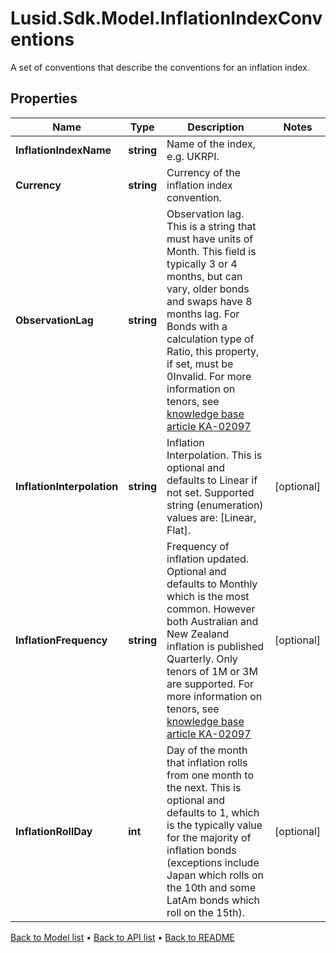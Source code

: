 # Lusid.Sdk.Model.InflationIndexConventions
A set of conventions that describe the conventions for an inflation index.

## Properties

Name | Type | Description | Notes
------------ | ------------- | ------------- | -------------
**InflationIndexName** | **string** | Name of the index, e.g. UKRPI. | 
**Currency** | **string** | Currency of the inflation index convention. | 
**ObservationLag** | **string** | Observation lag. This is a string that must have units of Month. This field is typically 3 or 4 months, but can vary, older bonds and swaps have 8 months lag. For Bonds with a calculation type of Ratio, this property, if set, must be 0Invalid.  For more information on tenors, see [knowledge base article KA-02097](https://support.lusid.com/knowledgebase/article/KA-02097) | 
**InflationInterpolation** | **string** | Inflation Interpolation. This is optional and defaults to Linear if not set.  Supported string (enumeration) values are: [Linear, Flat]. | [optional] 
**InflationFrequency** | **string** | Frequency of inflation updated. Optional and defaults to Monthly which is the most common. However both Australian and New Zealand inflation is published Quarterly. Only tenors of 1M or 3M are supported.  For more information on tenors, see [knowledge base article KA-02097](https://support.lusid.com/knowledgebase/article/KA-02097) | [optional] 
**InflationRollDay** | **int** | Day of the month that inflation rolls from one month to the next. This is optional and defaults to 1, which is the typically value for the majority of inflation bonds (exceptions include Japan which rolls on the 10th and some LatAm bonds which roll on the 15th). | [optional] 

[Back to Model list](../README.md#documentation-for-models) &#8226; [Back to API list](../README.md#documentation-for-api-endpoints) &#8226; [Back to README](../README.md)

